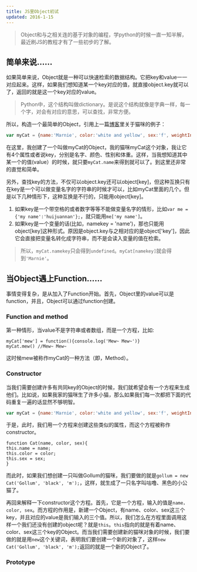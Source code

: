 ```yaml
---
title: JS里Object初试
updated: 2016-1-15
---
```


> Object和与之相关连的基于对象的编程，学python的时候一直一知半解，最近刷JS的教程才有了一些初步的了解。

## 简单来说……

如果简单来说，Object就是一种可以快速检索的数据结构。它把key和value一一对应起来。这样，如果我们想知道某一个key对应的值，就直接object.key就可以了，返回的就是这一个key对应的value。

> Python中，这个结构叫做dictionary。是说这个结构就像是字典一样，每一个字，对会有对应的意思，可以查找，非常方便。

所以，构造一个最简单的Object，引用上一篇[博客]()里关于猫咪的例子：

```javascript
var myCat = {name:'Marnie', color:'white and yellow', sex:'f', weightInKg:3};
```

在这里，我创建了一个叫做myCat的Object，我的猫咪myCat这个对象，我让它有4个属性或者说key，分别是名字、颜色、性别和体重。这样，当我想知道其中某一个的值(value）的时候，就只要`myCat.name`来得到就可以了。到这里还非常的直觉和简单。

另外，查找key的方法，不仅可以object.key还可以object[key]，但这种互换只有在key是一个可以做变量名字的字符串的时候才可以，比如myCat里面的几个。但是以下几种情形下，这种互换是不行的，只能用object[key]。

1. 如果key是一个带空格的或者数字等等不能做变量名字的情形，比如`var me = {'my name':'huijuannan'};`，就只能用`me['my name']`。
2. 如果key是一个变量的话(比如，namekey = 'name')，那也只能用object[key]这种形式。原因是object.key与之相对应的是object['key']，因此它会直接把变量名转化成字符串，而不是会读入变量的值在检索。

>所以，`myCat.namekey`只会得到`undefined`。`myCat[namekey]`就会得到`'Marnie'`。

## 当Object遇上Function……

事情变得复杂，是从加入了Function开始。首先，Object里的value可以是function，并且，Object可以通过function创建。

### Function and method

第一种情形，当value不是字符串或者数组，而是一个方程，比如:

```
myCat['mew'] = function(){console.log('Mew~ Mew~')}
myCat.mew() //Mew~ Mew~
```

这时候mew被称作myCat的一种方法（即，Method）。

### Constructor

当我们需要创建许多有共同key的Object的时候，我们就希望会有一个方程来生成他们。比如说，如果我家的猫咪生了许多小猫，那么如果我们每一次都把下面的代码重复一遍的话显然不够明智。

```javascript
var myCat = {name:'Marnie', color:'white and yellow', sex:'f', weightInKg:3};
```

于是，此时，我们用一个方程来创建这些类似的属性，而这个方程被称作constructor。

```
function Cat(name, color, sex){
this.name = name;
this.color = color;
this.sex = sex;
}
```

而此时，如果我们想创建一只叫做Gollum的猫咪，我们要做的就是`gollum = new Cat('Gollum', 'black', 'm');`，这样，就生成了一只名字叫咕噜、黑色的小公猫了。

再回来解释一下constructor这个方程。首先，它是一个方程，输入的值是`name， color, sex`。而方程的作用是，新建一个Object，有name、color、sex这三个key，并且对应的value是我们输入的三个值。所以，我们怎么在方程里面调用这样一个我们还没有创建的object呢？就是`this`。`this`指向的就是有着name、color、sex这三个key的Object。而当我们需要创建新的猫咪对象的时候，我们要做的就是用`new`这个关键词，表明我们要创建一个新的对象了，这样`new Cat('Gollum', 'black', 'm');`返回的就是一个新的Object了。

### Prototype







